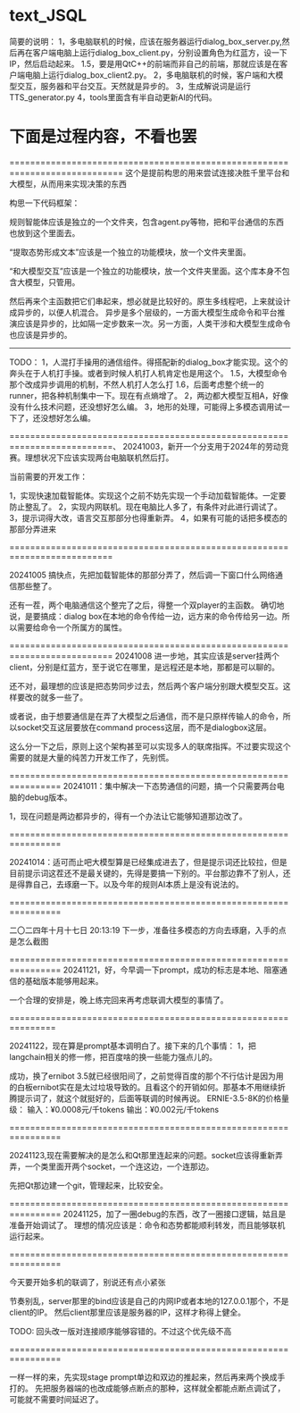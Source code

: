 # text_JSQL

简要的说明：
1，多电脑联机的时候，应该在服务器运行dialog_box_server.py,然后再在客户端电脑上运行dialog_box_client.py，分别设置角色为红蓝方，设一下IP，然后启动起来。
1.5，要是用QtC++的前端而非自己的前端，那就应该是在客户端电脑上运行dialog_box_client2.py。
2，多电脑联机的时候，客户端和大模型交互，服务器和平台交互。天然就是异步的。
3，生成解说词是运行TTS_generator.py
4，tools里面含有半自动更新AI的代码。


# 下面是过程内容，不看也罢
============================================================================
这个是提前构思的用来尝试连接决胜千里平台和大模型，从而用来实现决策的东西


构思一下代码框架：

规则智能体应该是独立的一个文件夹，包含agent.py等物，把和平台通信的东西也放到这个里面去。

“提取态势形成文本”应该是一个独立的功能模块，放一个文件夹里面。

“和大模型交互”应该是一个独立的功能模块，放一个文件夹里面。这个库本身不包含大模型，只管用。

然后再来个主函数把它们串起来，想必就是比较好的。原生多线程吧，上来就设计成异步的，以便人机混合。
异步是多个层级的，一方面大模型生成命令和平台推演应该是异步的，比如隔一定步数来一次。另一方面，人类干涉和大模型生成命令也应该是异步的。

-----------------------
TODO：
1，人混打手操用的通信组件。得搭配新的dialog_box才能实现。这个的奔头在于人机打手操。或者到时候人机打人机肯定也是用这个。
1.5，大模型命令那个改成异步调用的机制，不然人机打人怎么打
1.6，后面考虑整个统一的runner，把各种机制集中一下。现在有点熵增了。
2，两边都大模型互相A，好像没有什么技术问题，还没想好怎么编。
3，地形的处理，可能得上多模态调用试一下了，还没想好怎么编。


==========================================================================、
20241003，新开一个分支用于2024年的劳动竞赛。理想状况下应该实现两台电脑联机然后打。

当前需要的开发工作：

1，实现快速加载智能体。实现这个之前不妨先实现一个手动加载智能体。一定要防止整乱了。
2，实现内网联机。现在电脑比人多了，有条件对此进行调试了。
3，提示词得大改，语言交互那部分也得重新弄。
4，如果有可能的话把多模态的那部分弄进来

==========================================================================

20241005 搞快点，先把加载智能体的那部分弄了，然后调一下窗口什么网络通信那些整了。

还有一茬，两个电脑通信这个整完了之后，得整一个双player的主函数。
确切地说，是要搞成：dialog box在本地的命令传给一边，远方来的命令传给另一边。所以需要给命令一个所属方的属性。

==========================================================================
20241008 进一步地，其实应该是server挂两个client，分别是红蓝方，至于说它在哪里，是远程还是本地，那都是可以聊的。

还不对，最理想的应该是把态势同步过去，然后两个客户端分别跟大模型交互。这样要改的就多一些了。

或者说，由于想要通信是在弄了大模型之后通信，而不是只原样传输人的命令，所以socket交互这层要放在command process这层，而不是dialogbox这层。

这么分一下之后，原则上这个架构甚至可以实现多人的联席指挥。不过要实现这个需要的就是大量的纯苦力开发工作了，先别慌。


================================================================
20241011：集中解决一下态势通信的问题，搞一个只需要两台电脑的debug版本。

1，现在问题是两边都异步的，得有一个办法让它能够知道那边改了。


================================================================

20241014：适可而止吧大模型算是已经集成进去了，但是提示词还比较拉，但是目前提示词这茬还不是最关键的，先得是要搞一下别的。平台那边靠不了别人，还是得靠自己，去琢磨一下。以及今年的规则AI本质上是没有说法的。

================================================================

二〇二四年十月十七日 20:13:19
下一步，准备往多模态的方向去琢磨，入手的点是怎么截图


================================================================
20241121，好，今早调一下prompt，成功的标志是本地、阻塞通信的基础版本能够用起来。

一个合理的安排是，晚上练完回来再考虑联调大模型的事情了。


===============================================================

20241122，现在算是prompt基本调明白了。接下来的几个事情：
1，把langchain相关的修一修，把百度啥的换一些能力强点儿的。

成功，换了ernibot 3.5就已经很阳间了，之前觉得百度的那个不行估计是因为用的白板ernibot实在是太过垃圾导致的。且看这个的开销如何。那基本不用继续折腾提示词了，就这个就挺好的，后面等联调的时候再说。
ERNIE-3.5-8K的价格量级：
输入：¥0.0008元/千tokens
输出：¥0.002元/千tokens

================================================================

20241123,现在需要解决的是怎么和Qt那里连起来的问题。socket应该得重新弄弄，一个类里面开两个socket，一个连这边，一个连那边。

先把Qt那边建一个git，管理起来，比较安全。

================================================================
20241125，加了一圈debug的东西，改了一圈接口逻辑，姑且是准备开始调试了。
理想的情况应该是：命令和态势都能顺利转发，而且能够联机运行起来。

================================================================

今天要开始多机的联调了，别说还有点小紧张

节奏别乱，server那里的bind应该是自己的内网IP或者本地的127.0.0.1那个，不是client的IP。
然后client那里应该是服务器的IP，这样才称得上健全。

TODO: 回头改一版对连接顺序能够容错的。不过这个优先级不高

================================================================

一样一样的来，先实现stage prompt单边和双边的推起来，然后再来两个换成手打的。
先把服务器端的也改成能够点断点的那种，这样就全都能点断点调试了，可能就不需要时间延迟了。